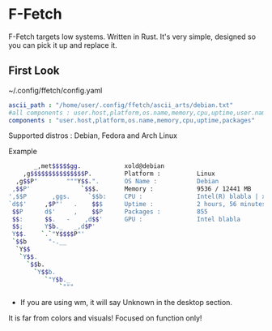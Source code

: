 # F-Fetch
F-Fetch targets low systems. Written in Rust. It's very simple, designed so you can pick it up and replace it.

## First Look 

~/.config/ffetch/config.yaml
```yml
ascii_path : "/home/user/.config/ffetch/ascii_arts/debian.txt"
#all components : user.host,platform,os.name,memory,cpu,uptime,user.name,host.name,kernel.version,de,packages
components : "user.host,platform,os.name,memory,cpu,uptime,packages"
```
Supported distros : Debian, Fedora and Arch Linux


Example
```sh
       _,met$$$$$gg.            xold@debian
    ,g$$$$$$$$$$$$$$$P.         Platform :          Linux
  ,g$$P"        """Y$$.".       OS Name :           Debian
 ,$$P'              `$$$.       Memory :            9536 / 12441 MB
',$$P       ,ggs.     `$$b:     CPU :               Intel(R) blabla | x86_64
`d$$'     ,$P"'   .    $$$      Uptime :            2 hours, 56 minutes
 $$P      d$'     ,    $$P      Packages :          855
 $$:      $$.   -    ,d$$'      GPU :               Intel blabla
 $$;      Y$b._   _,d$P'        
 Y$$.    `.`"Y$$$$P"'           
 `$$b      "-.__                
  `Y$$                          
   `Y$$.                        
     `$$b.                      
       `Y$$b.                   
          `"Y$b._               
              `"""              
```

* If you are using wm, it will say Unknown in the desktop section.

It is far from colors and visuals! Focused on function only!
